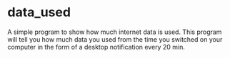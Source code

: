 # data_used
A simple program to show how much internet data is used.
This program will tell you how much data you used from the time you switched on your  computer in the form of a desktop notification every 20 min.
